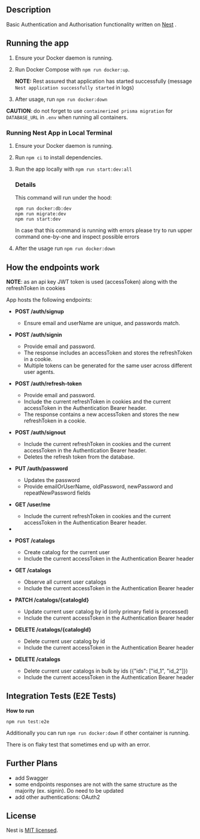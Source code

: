 ## Description

Basic Authentication and Authorisation functionality written on [Nest](https://github.com/nestjs/nest) .

## Running the app

1. Ensure your Docker daemon is running.
2. Run Docker Compose with `npm run docker:up`.

   **NOTE:** Rest assured that application has started successfully (message `Nest application successfully started` in logs)

3. After usage, run `npm run docker:down`

**CAUTION**: do not forget to use `containerized prisma migration` for `DATABASE_URL` in `.env` when running all containers.

### Running Nest App in Local Terminal

1. Ensure your Docker daemon is running.
2. Run `npm ci` to install dependencies.
3. Run the app locally with `npm run start:dev:all`

   ### Details

   This command will run under the hood:

   ```
   npm run docker:db:dev
   npm run migrate:dev
   npm run start:dev
   ```

   In case that this command is running with errors please try to run upper command one-by-one and inspect possible errors

4. After the usage run `npm run docker:down`

## How the endpoints work

**NOTE**: as an api key JWT token is used (accessToken) along with the refreshToken in cookies

App hosts the following endpoints:

- **POST /auth/signup**

  - Ensure email and userName are unique, and passwords match.

- **POST /auth/signin**

  - Provide email and password.
  - The response includes an accessToken and stores the refreshToken in a cookie.
  - Multiple tokens can be generated for the same user across different user agents.

- **POST /auth/refresh-token**

  - Provide email and password.
  - Include the current refreshToken in cookies and the current accessToken in the Authentication Bearer header.
  - The response contains a new accessToken and stores the new refreshToken in a cookie.

- **POST /auth/signout**

  - Include the current refreshToken in cookies and the current accessToken in the Authentication Bearer header.
  - Deletes the refresh token from the database.

- **PUT /auth/password**

  - Updates the password
  - Provide emailOrUserName, oldPassword, newPassword and repeatNewPassword fields

- **GET /user/me**
  - Include the current refreshToken in cookies and the current accessToken in the Authentication Bearer header.
-
- **POST /catalogs**

  - Create catalog for the current user
  - Include the current accessToken in the Authentication Bearer header

- **GET /catalogs**
  - Observe all current user catalogs
  - Include the current accessToken in the Authentication Bearer header
- **PATCH /catalogs/{catalogId}**

  - Update current user catalog by id (only primary field is processed)
  - Include the current accessToken in the Authentication Bearer header

- **DELETE /catalogs/{catalogId}**

  - Delete current user catalog by id
  - Include the current accessToken in the Authentication Bearer header

- **DELETE /catalogs**
  - Delete current user catalogs in bulk by ids ({"ids": ["id_1", "id_2"]})
  - Include the current accessToken in the Authentication Bearer header

## Integration Tests (E2E Tests)

**How to run**

```
npm run test:e2e
```

Additionally you can run `npm run docker:down` if other container is running.

There is on flaky test that sometimes end up with an error.

## Further Plans

- add Swagger
- some endpoints responses are not with the same structure as the majority (ex. signin). Do need to be updated
- add other authentications: OAuth2

## License

Nest is [MIT licensed](LICENSE).
